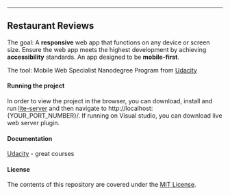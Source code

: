 ***********************************************************************************************************************************************

## Restaurant Reviews
The goal: A **responsive** web app that functions on any device or screen size. Ensure the web app meets the highest development by achieving **accessibility** standards. An app designed to be **mobile-first**.

The tool: Mobile Web Specialist Nanodegree Program from [Udacity](https://www.udacity.com/course/mobile-web-specialist-nanodegree--nd024)

#### Running the project
In order to view the project in the browser, you can download, install and run [lite-server](https://www.npmjs.com/package/lite-server) and then navigate to http://localhost:{YOUR_PORT_NUMBER}/. If running on Visual studio, you can download live web server plugin. 

#### Documentation
[Udacity](https://eu.udacity.com/) - great courses

#### License 
The contents of this repository are covered under the [MIT License](https://choosealicense.com/licenses/mit/).